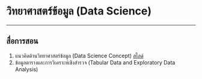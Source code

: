 # วิทยาศาสตร์ข้อมูล (Data Science)
---
## สื่อการสอน
1. แนวคิดด้านวิทยาศาสตร์ข้อมูล (Data Science Concept) [สไลด์](https://github.com/santitham/data-science)
2. ข้อมูลตารางและการวิเคราะห์เชิงสำรวจ (Tabular Data and Exploratory Data Analysis)
